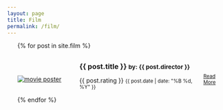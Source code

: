 ```yaml
---
layout: page
title: Film
permalink: /film/
---
```


<ul>
  {% for post in site.film %}
   <article class="post" style="margin-top: 30px;">
		<div
			class="entry"
			style="display: flex; justify-content: center; align-items: center">
			<div style="flex: 30%">
				<a href="{{ site.baseurl }}{{ post.url }}"
					><img
						id="cover-small"
						alt="movie poster"
						src="{{ post.cover }}"
				/></a>
			</div>
			<div style="flex: 60%">
				<h3 style="margin: 0;">{{ post.title }} <small>by: {{ post.director }}</small></h3>
					<p>
						{{ post.rating }}
						<small> {{ post.date | date: "%B %d, %Y" }}</small>
					</p>
			</div>
			<div style="flex: 10%">
				<small>
					<a
						href="{{ site.baseurl }}{{ post.url }}"
						class="read-more">
						Read More
					</a>
				</small>
			</div>
		</div>
	</article>
  {% endfor %}
</ul>
